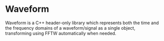 Waveform
========

Waveform is a C++ header-only library which represents both the time and the frequency domains of a waveform/signal as a single object, transforming using FFTW automatically when needed.
